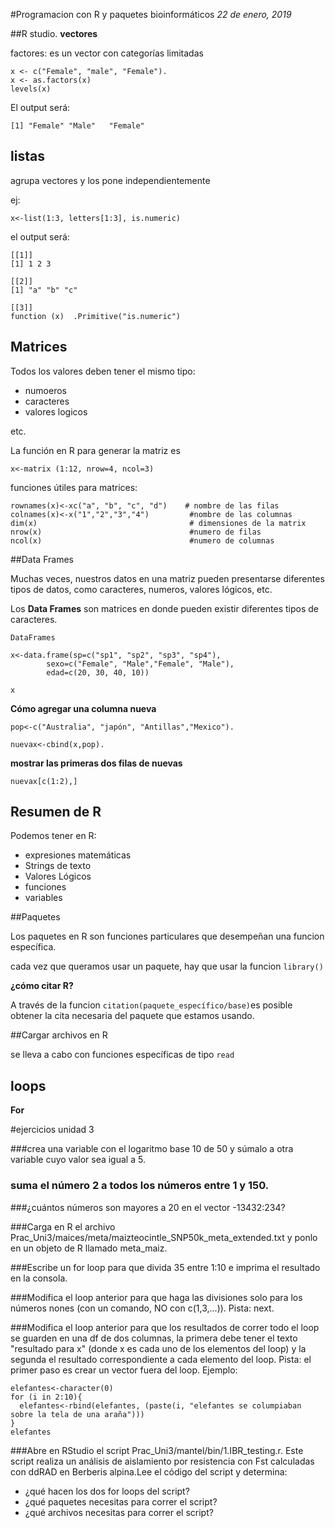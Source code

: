 #Programacion con R y paquetes bioinformáticos
*22 de enero, 2019*
     
##R studio.
**vectores**

factores: es un vector con categorías limitadas

```
x <- c("Female", "male", "Female").   
x <- as.factors(x)
levels(x)
```
El output será:

```
[1] "Female" "Male"   "Female"

```

## listas ##

agrupa vectores y los pone independientemente

ej:


```
x<-list(1:3, letters[1:3], is.numeric)
```

el output será:

```
[[1]]
[1] 1 2 3

[[2]]
[1] "a" "b" "c"

[[3]]
function (x)  .Primitive("is.numeric")

```

## Matrices

Todos los valores deben tener el mismo tipo:   

* numoeros
* caracteres
* valores logicos

etc.

 La función en R para generar la matriz es 
 
 ```
 x<-matrix (1:12, nrow=4, ncol=3)
 ```
 funciones útiles para matrices:
 
```
rownames(x)<-xc("a", "b", "c", "d")    # nombre de las filas
colnames(x)<-x("1","2","3","4")         #nombre de las columnas
dim(x)                              	# dimensiones de la matrix 
nrow(x)									#numero de filas
ncol(x)									#numero de columnas
```

##Data Frames

Muchas veces, nuestros datos en una matriz pueden presentarse diferentes tipos de datos, como caracteres, numeros, valores lógicos, etc.

Los **Data Frames** son matrices en donde pueden existir diferentes tipos de caracteres.   

```
DataFrames

x<-data.frame(sp=c("sp1", "sp2", "sp3", "sp4"),
        sexo=c("Female", "Male","Female", "Male"), 
        edad=c(20, 30, 40, 10))

x
```
**Cómo agregar una columna nueva**  

``` 
pop<-c("Australia", "japón", "Antillas","Mexico").  

nuevax<-cbind(x,pop).  

```  

**mostrar las primeras dos filas de nuevas**

```
nuevax[c(1:2),]
```

## Resumen de R

Podemos tener en R:

* expresiones matemáticas
* Strings de texto
* Valores Lógicos
* funciones
* variables

##Paquetes

Los paquetes en R son funciones particulares que desempeñan una funcion específica. 

cada vez que queramos usar un paquete, hay que usar la funcion `library()`

**¿cómo citar R?**

A través de la funcion `citation(paquete_específico/base)`es posible obtener la cita necesaria del paquete que estamos usando.

##Cargar archivos en R

se lleva a cabo con funciones específicas de tipo `read`

## loops

**For**

#ejercicios unidad 3

###crea una variable con el logaritmo base 10 de 50 y súmalo a otra variable cuyo valor sea igual a 5.


### suma el número 2 a todos los números entre 1 y 150.

###¿cuántos números son mayores a 20 en el vector -13432:234?

###Carga en R el archivo Prac_Uni3/maices/meta/maizteocintle_SNP50k_meta_extended.txt y ponlo en un objeto de R llamado meta_maiz.


###Escribe un for loop para que divida 35 entre 1:10 e imprima el resultado en la consola.

###Modifica el loop anterior para que haga las divisiones solo para los números nones (con un comando, NO con c(1,3,...)). Pista: next.

###Modifica el loop anterior para que los resultados de correr todo el loop se guarden en una df de dos columnas, la primera debe tener el texto "resultado para x" (donde x es cada uno de los elementos del loop) y la segunda el resultado correspondiente a cada elemento del loop. Pista: el primer paso es crear un vector fuera del loop. Ejemplo:

```
elefantes<-character(0)
for (i in 2:10){
  elefantes<-rbind(elefantes, (paste(i, "elefantes se columpiaban sobre la tela de una araña")))
}
elefantes
```


###Abre en RStudio el script Prac_Uni3/mantel/bin/1.IBR_testing.r. Este script realiza un análisis de aislamiento por resistencia con Fst calculadas con ddRAD en Berberis alpina.Lee el código del script y determina:

* ¿qué hacen los dos for loops del script?
* ¿qué paquetes necesitas para correr el script?
* ¿qué archivos necesitas para correr el script?